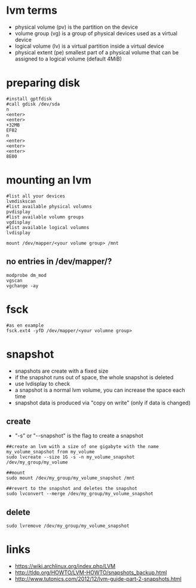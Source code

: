# lvm terms

* physical volume (pv)  is the partition on the device
* volume group (vg) is a group of physical devices used as a virtual device
* logical volume (lv) is a virtual partition inside a virtual device
* physical extent (pe) smallest part of a physical volume that can be assigned to a logical volume (default 4MiB)

# preparing disk

```
#install gptfdisk
#call gdisk /dev/sda
n
<enter>
<enter>
+32MB
EF02
n
<enter>
<enter>
<enter>
8E00
```

# mounting an lvm

```
#list all your devices
lvmdiskscan
#list available physical volumns
pvdisplay
#list available volumn groups
vgdisplay
#list available logical volumns
lvdisplay

mount /dev/mapper/<your volume group> /mnt
```

## no entries in /dev/mapper/<your volume group>?

```
modprobe dm_mod
vgscan
vgchange -ay
```

# fsck

```
#as en example
fsck.ext4 -yfD /dev/mapper/<your volumne group>
```

# snapshot

* snapshots are create with a fixed size
* if the snapshot runs out of space, the whole snapshot is deleted
* use lvdisplay to check
* a snapshot is a normal lvm volume, you can increase the space each time
* snapshot data is produced via "copy on write" (only if data is changed)

## create

* "-s" or "--snapshot" is the flag to create a snapshot

```
##create an lvm with a size of one gigabyte with the name my_volume_snapshot from my_volume
sudo lvcreate --size 1G -s -n my_volume_snapshot /dev/my_group/my_volume

##mount
sudo mount /dev/my_group/my_volume_snapshot /mnt

##revert to the snapshot and deletes the snapshot
sudo lvconvert --merge /dev/my_group/my_volume_snapshot
```

## delete

```
sudo lvremove /dev/my_group/my_volume_snapshot
```

# links

* https://wiki.archlinux.org/index.php/LVM
* http://tldp.org/HOWTO/LVM-HOWTO/snapshots_backup.html
* http://www.tutonics.com/2012/12/lvm-guide-part-2-snapshots.html
